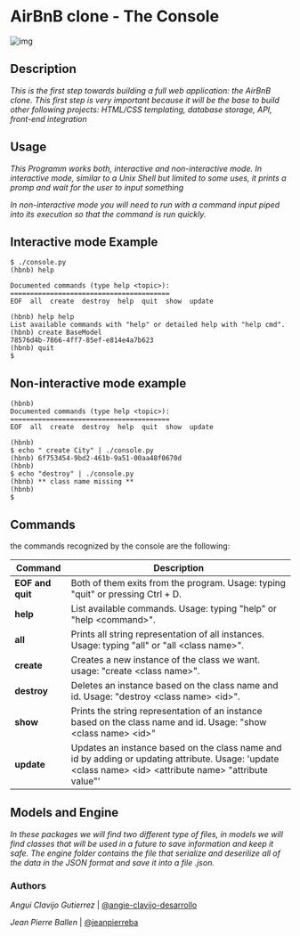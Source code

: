 # AirBnB clone - The Console
![img](https://www.google.com/url?sa=i&url=https%3A%2F%2Fwww.tabbykatz.com%2Fportfolio%2Fhbnb&psig=AOvVaw3tTOYiBiVoj43YNUFOIIdb&ust=1625078081762000&source=images&cd=vfe&ved=0CAoQjRxqFwoTCIDD8fm9vfECFQAAAAAdAAAAABAD)

## Description

_This is the first step towards building a full web application: the AirBnB clone.
This first step is very important because it will be the base to build other following projects: HTML/CSS templating, database storage, API, front-end integration_

## Usage

_This Programm works both, interactive and non-interactive mode. In interactive mode, similar to a Unix Shell but limited to some uses, it prints a promp and wait for the user to input something_

_In non-interactive mode you will need to run with a command input piped into its execution so that the command is run quickly._

## Interactive mode Example

```
$ ./console.py
(hbnb) help

Documented commands (type help <topic>):
========================================
EOF  all  create  destroy  help  quit  show  update

(hbnb) help help
List available commands with "help" or detailed help with "help cmd".
(hbnb) create BaseModel
78576d4b-7866-4ff7-85ef-e814e4a7b623
(hbnb) quit
$
```

## Non-interactive mode example

```
(hbnb) 
Documented commands (type help <topic>):
========================================
EOF  all  create  destroy  help  quit  show  update

(hbnb)
$ echo " create City" | ./console.py 
(hbnb) 6f753454-9bd2-461b-9a51-00aa48f0670d
(hbnb)
$ echo "destroy" | ./console.py 
(hbnb) ** class name missing **
(hbnb)
$
```

## Commands
the commands recognized by the console are the following:

|Command | Description |
|--|--|
| **EOF and quit** | Both of them exits from the program. Usage: typing "quit" or pressing Ctrl + D. |
| **help** | List available commands. Usage: typing "help" or "help <command\>". |
| **all** | Prints all string representation of all instances. Usage: typing "all" or "all <class name\>". |
| **create** | Creates a new instance of the class we want. usage: "create <class name\>". |
| **destroy** | Deletes an instance based on the class name and id. Usage: "destroy <class name\> <id\>". |
| **show** | Prints the string representation of an instance based on the class name and id. Usage: "show <class name\> <id\>"
| **update** |  Updates an instance based on the class name and id by adding or updating attribute. Usage: 'update <class name\> <id\> <attribute name\> "attribute value"'

## Models and Engine

_In these packages we will find two different type of files, in models we will find classes that will be used in a future to save information and keep it safe. The engine folder contains the file that serialize and deserilize all of the data in the JSON format and save it into a file .json._

### Authors

*Angui Clavijo Gutierrez* | [@angie-clavijo-desarrollo](https://github.com/angie-clavijo-desarrollo)

*Jean Pierre Ballen* | [@jeanpierreba](https://github.com/jeanpierreba)
